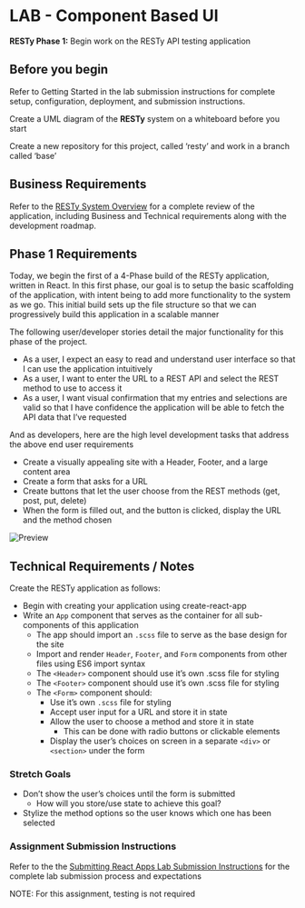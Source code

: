 # LAB - Component Based UI

**RESTy Phase 1:** Begin work on the RESTy API testing application

## Before you begin

Refer to Getting Started in the lab submission instructions for complete setup, configuration, deployment, and submission instructions.

Create a UML diagram of the **RESTy** system on a whiteboard before you start

Create a new repository for this project, called ‘resty’ and work in a branch called ‘base’

## Business Requirements

Refer to the [RESTy System Overview](https://codefellows.github.io/code-401-javascript-guide/curriculum/apps-and-libraries/resty/) for a complete review of the application, including Business and Technical requirements along with the development roadmap.

## Phase 1 Requirements

Today, we begin the first of a 4-Phase build of the RESTy application, written in React. In this first phase, our goal is to setup the basic scaffolding of the application, with intent being to add more functionality to the system as we go. This initial build sets up the file structure so that we can progressively build this application in a scalable manner

The following user/developer stories detail the major functionality for this phase of the project.

- As a user, I expect an easy to read and understand user interface so that I can use the application intuitively
- As a user, I want to enter the URL to a REST API and select the REST method to use to access it
- As a user, I want visual confirmation that my entries and selections are valid so that I have confidence the application will be able to fetch the API data that I’ve requested

And as developers, here are the high level development tasks that address the above end user requirements

- Create a visually appealing site with a Header, Footer, and a large content area
- Create a form that asks for a URL
- Create buttons that let the user choose from the REST methods (get, post, put, delete)
- When the form is filled out, and the button is clicked, display the URL and the method chosen

![Preview](https://codefellows.github.io/code-401-javascript-guide/curriculum/class-26/lab/preview.png)

## Technical Requirements / Notes

Create the RESTy application as follows:

- Begin with creating your application using create-react-app
- Write an ```App``` component that serves as the container for all sub-components of this application
  - The app should import an ```.scss``` file to serve as the base design for the site
  - Import and render ```Header```, ```Footer```, and ```Form``` components from other files using ES6 import syntax
  - The ```<Header>``` component should use it’s own .scss file for styling
  - The ```<Footer>``` component should use it’s own .scss file for styling
  - The ```<Form>``` component should:
    - Use it’s own ```.scss``` file for styling
    - Accept user input for a URL and store it in state
    - Allow the user to choose a method and store it in state
      - This can be done with radio buttons or clickable elements
    - Display the user’s choices on screen in a separate ```<div>``` or ```<section>``` under the form

### Stretch Goals

- Don’t show the user’s choices until the form is submitted
  - How will you store/use state to achieve this goal?
- Stylize the method options so the user knows which one has been selected

### Assignment Submission Instructions

Refer to the the [Submitting React Apps Lab Submission Instructions](https://codefellows.github.io/code-401-javascript-guide/reference/submission-instructions/labs/react-apps.html) for the complete lab submission process and expectations

NOTE: For this assignment, testing is not required
